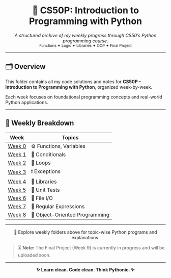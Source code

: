 <h1 align="center">🐍 CS50P: Introduction to Programming with Python</h1>

<p align="center">
  <em>A structured archive of my weekly progress through CS50’s Python programming course.</em><br>
  <sub>Functions ✦ Logic ✦ Libraries ✦ OOP ✦ Final Project</sub>
</p>

---

## 🗂 Overview

This folder contains all my code solutions and notes for **CS50P – Introduction to Programming with Python**, organized week-by-week.

Each week focuses on foundational programming concepts and real-world Python applications.

---

## 📅 Weekly Breakdown

| Week | Topics |
|:----:|--------|
| [Week 0](https://github.com/grvsnh/cs50/tree/main/CS50%E2%80%99s_Introduction_to_Programming_with_Python/week_0) | ⚙️ Functions, Variables |
| [Week 1](https://github.com/grvsnh/cs50/tree/main/CS50%E2%80%99s_Introduction_to_Programming_with_Python/week_1) | 🔀 Conditionals |
| [Week 2](https://github.com/grvsnh/cs50/tree/main/CS50%E2%80%99s_Introduction_to_Programming_with_Python/week_2) | 🔁 Loops |
| [Week 3](https://github.com/grvsnh/cs50/tree/main/CS50%E2%80%99s_Introduction_to_Programming_with_Python/week_3) | ❗ Exceptions |
| [Week 4](https://github.com/grvsnh/cs50/tree/main/CS50%E2%80%99s_Introduction_to_Programming_with_Python/week_4) | 🧰 Libraries |
| [Week 5](https://github.com/grvsnh/cs50/tree/main/CS50%E2%80%99s_Introduction_to_Programming_with_Python/week_5) | 🧪 Unit Tests |
| [Week 6](https://github.com/grvsnh/cs50/tree/main/CS50%E2%80%99s_Introduction_to_Programming_with_Python/week_6) | 📁 File I/O |
| [Week 7](https://github.com/grvsnh/cs50/tree/main/CS50%E2%80%99s_Introduction_to_Programming_with_Python/week_7) | 🔎 Regular Expressions |
| [Week 8](https://github.com/grvsnh/cs50/tree/main/CS50%E2%80%99s_Introduction_to_Programming_with_Python/week_8) | 🧱 Object-Oriented Programming |

---

<p align="center">
  🧭 Explore weekly folders above for topic-wise Python programs and explanations.
</p>

> ⏳ <strong>Note:</strong> The Final Project (Week 9) is currently in progress and will be uploaded soon.

---

<p align="center">
  <strong>✨ Learn clean. Code clean. Think Pythonic. ✨</strong>
</p>
